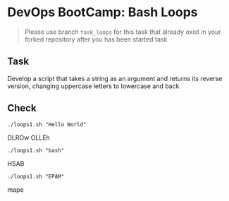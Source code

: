 # DevOps BootCamp: Bash Loops

>Please use branch ```task_loops``` for this task that already exist in your forked repository after you has been started task

## Task
Develop a script that takes a string as an argument and returns its reverse version, changing uppercase letters to lowercase and back

## Check
`./loops1.sh "Hello World"`

DLROw OLLEh

`./loops1.sh "bash"`

HSAB

`./loops1.sh "EPAM"`

mape
